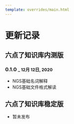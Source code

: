 ```yaml
---
template: overrides/main.html
---
```


# 更新记录

## 六点了知识库内测版

### 0.1.0 <small>_ 12月 12日, 2020</small>

* NGS基础名词解释
* NGS基础文件格式解读

## 六点了知识库稳定版

* 暂未发布
